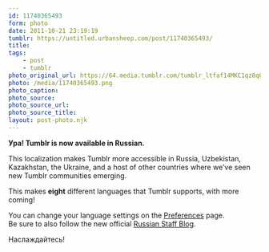 ```yaml
---
id: 11740365493
form: photo
date: 2011-10-21 23:19:19
tumblr: https://untitled.urbansheep.com/post/11740365493/
title:
tags:
    - post
    - tumblr
photo_original_url: https://64.media.tumblr.com/tumblr_ltfaf14MKC1qz8q0ho1_r3_500.png
photo: /media/11740365493.png
photo_caption: 
photo_source:
photo_source_url:
photo_source_title:
layout: post-photo.njk
---
```


<p><strong>Ура! Tumblr is now available in Russian.</strong></p>
<p>This localization makes Tumblr more accessible in Russia, Uzbekistan, Kazakhstan, the Ukraine, and a host of other countries where we’ve seen new Tumblr communities emerging.</p>
<p>This makes&nbsp;<strong>eight</strong> different languages that Tumblr supports, with more coming!</p>
<p>You can change your language settings on the <a href="https://www.tumblr.com/preferences">Preferences</a> page.<br>Be sure to also follow the new official <a href="http://komanda.tumblr.com/">Russian Staff Blog</a>.</p>
<p>Наслаждайтесь!</p>
